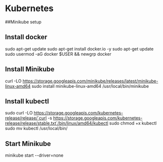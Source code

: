 # Kubernetes

##Minikube setup


## Install docker
sudo apt-get update
sudo apt-get install docker.io -y
sudo apt-get update
sudo usermod -aG docker $USER && newgrp docker

## Install Minikube 
curl -LO https://storage.googleapis.com/minikube/releases/latest/minikube-linux-amd64
sudo install minikube-linux-amd64 /usr/local/bin/minikube

## Install kubectl
sudo curl -LO https://storage.googleapis.com/kubernetes-release/release/`curl -s https://storage.googleapis.com/kubernetes-release/release/stable.txt`/bin/linux/amd64/kubectl
sudo chmod +x kubectl
sudo mv kubectl /usr/local/bin/

## Start Minikube
minikube start --driver=none
